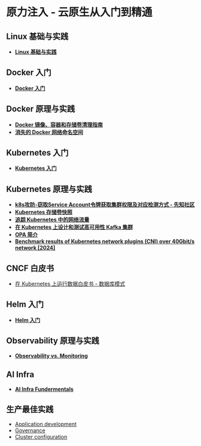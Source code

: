 原力注入 - 云原生从入门到精通
=========================

Linux 基础与实践
--------
- [**Linux 基础与实践**](Linux/README.md)

Docker 入门
--------
- [**Docker 入门**](/Docker-Fundamentals/README.md)

Docker 原理与实践
--------
- [**Docker 镜像、容器和存储卷清理指南**](Docker/Docker_Cleanup_A_Guide_for_Clearing_Images_Containers_and_Volumes.md)
- [**消失的 Docker 网络命名空间**](Docker/Docker_Container_Network_Namespace_Is_Invisible.md)

Kubernetes 入门
--------
- [**Kubernetes 入门**](Kubernetes-fundamentals/README.md)

Kubernetes 原理与实践
--------
- [**k8s攻防-窃取Service Account令牌获取集群权限及对应检测方式 - 先知社区**](Kubernetes/K8s_attack_and_defense-stealing_SA_token.md)
- [**Kubernetes 存储卷快照**](Kubernetes/Kubernetes_Volume_Snapshots.md)
- [**追踪 Kubernetes 中的网络流量**](Kubernetes/kubernetes_network_fundamental.md)
- [**在 Kubernetes 上设计和测试高可用性 Kafka 集群**](Kubernetes/Kafka_HA_on_Kubernetes.md)
- [**OPA 简介**](Kubernetes/OPA_introduction_cn.md)
- [**Benchmark results of Kubernetes network plugins (CNI) over 40Gbit/s network \[2024\]**](https://itnext.io/benchmark-results-of-kubernetes-network-plugins-cni-over-40gbit-s-network-2024-156f085a5e4e)


## CNCF 白皮书
- [在 Kubernetes 上运行数据白皮书 - 数据库模式](data-on-kubernetes-whitepaper-databases-cn.md)

Helm 入门
--------
- [**Helm 入门**](Helm/README.md)

Observability 原理与实践
--------
- [**Observability vs. Monitoring**](Observability/Observability%20vs.%20Monitoring.md)

AI Infra
--------
- [**AI Infra Fundermentals**](AI-fundermentals/README.md)

生产最佳实践
--------
- [Application development](application-development_cn.md)
- [Governance](governance_cn.md)
- [Cluster configuration](configuration_cn.md)